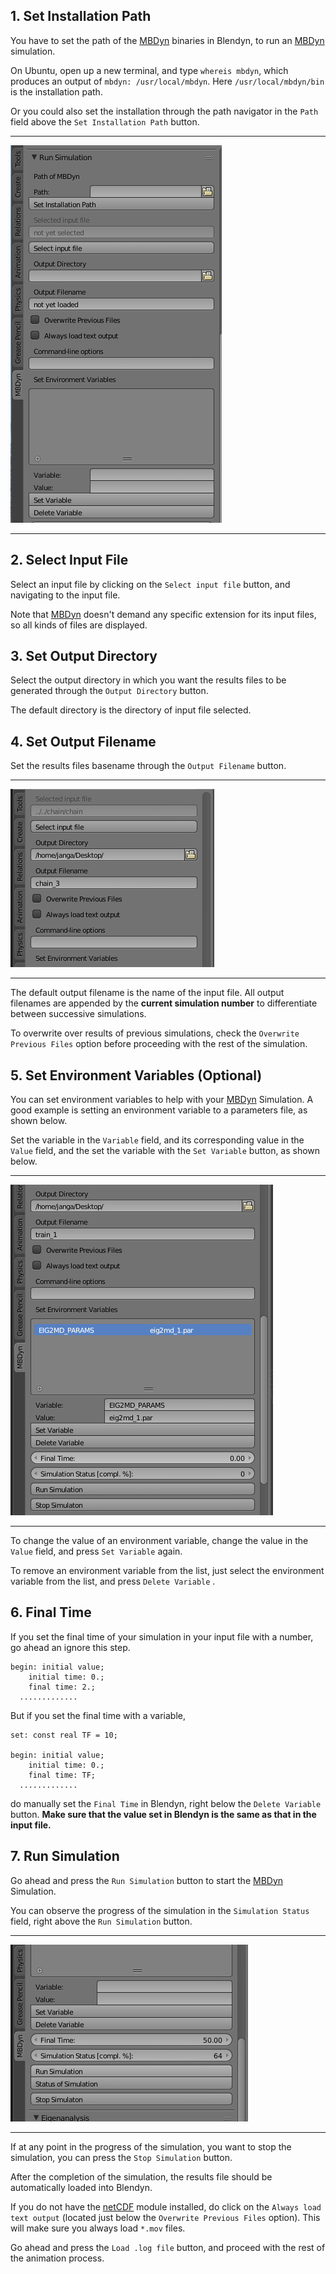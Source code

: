 ## 1. Set Installation Path

You have to set the path of the [MBDyn][1] binaries in Blendyn, to run an 
[MBDyn][1] simulation.

On Ubuntu, open up a new terminal, and type `whereis mbdyn`, which produces
an output of `mbdyn: /usr/local/mbdyn`. Here `/usr/local/mbdyn/bin` is the installation path.

Or you could also set the installation through the path navigator in the 
`Path` field above the `Set Installation Path` button.

- - - 
![blendyn panel in sidebar](images/tools_simulation_panel.png
"Simulation Panel")
- - - 

## 2. Select Input File

Select an input file by clicking on the `Select input file` button, and navigating
to the input file.

Note that [MBDyn][1] doesn't demand any specific extension for its input files, so all
kinds of files are displayed.

## 3. Set Output Directory

Select the output directory in which you want the results files to be 
generated through the `Output Directory` button.

The default directory is the directory of input file selected.

## 4. Set Output Filename

Set the results files basename through the `Output Filename` button.

- - - 
![blendyn panel in sidebar](images/overwrite.png
"Simulation Number")
- - - 

The default output filename is the name of the input file. All output filenames
are appended by the **current simulation number** to differentiate between successive simulations.

To overwrite over results of previous simulations, check the `Overwrite Previous
Files` option before proceeding with the rest of the simulation.

## 5. Set Environment Variables (Optional)

You can set environment variables to help with your [MBDyn][1] Simulation. A good
example is setting an environment variable to a parameters file, as shown below.

Set the variable in the `Variable` field, and its corresponding value in the
`Value` field, and the set the variable with the `Set Variable` button, as shown below.

- - - 
![blendyn panel in sidebar](images/environment_variable.png
"Environment Variables")
- - - 
To change the value of an environment variable, change the value in the `Value`
field, and press `Set Variable` again.
  
To remove an environment variable from the list, just select the environment
variable from the list, and press `Delete Variable` .

## 6. Final Time
If you set the final time of your simulation in your input file with a number,
go ahead an ignore this step.
```
begin: initial value;
	initial time: 0.;
	final time: 2.;
  .............
```


But if you set the final time with a variable,
```
set: const real TF = 10;

begin: initial value;
	initial time: 0.;
	final time: TF;
  .............
```

do manually set the `Final Time`
in Blendyn, right below the `Delete Variable` button. **Make sure that the value
set in Blendyn is the same as that in the input file.**

## 7. Run Simulation
Go ahead and press the `Run Simulation` button to start the [MBDyn][1] Simulation.

You can observe the progress of the simulation in the `Simulation Status` field,
right above the `Run Simulation` button.

- - - 
![blendyn panel in sidebar](images/progress_simulation.png
"Environment Variables")
- - - 

If at any point in the progress of the simulation, you want to stop the simulation,
you can press the `Stop Simulation` button.

After the completion of the simulation, the results file should be automatically
loaded into Blendyn.

If you do not have the [netCDF][3] module installed, do click on the `Always load text output`
(located just below the `Overwrite Previous Files` option). This will make sure
you always load `*.mov` files.

Go ahead and press the `Load .log file` button, and proceed with the rest of the
animation process.


  [1]: https://www.mbdyn.org/
  [2]: https://www.blender.org/
  [3]: http://www.unidata.ucar.edu/software/netcdf/
